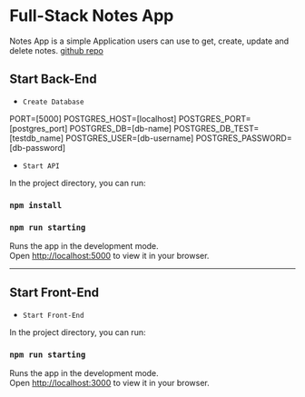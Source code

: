 # Full-Stack Notes App

Notes App is a simple Application users can use to get, create, update and delete notes.
[github repo](https://github.com/MohamedAbsallam/notesapp.git)


## Start Back-End
- `Create Database`
<!-- Setup DATABASE Connection -->
PORT=[5000]
POSTGRES_HOST=[localhost]
POSTGRES_PORT=[postgres_port]
POSTGRES_DB=[db-name]
POSTGRES_DB_TEST=[testdb_name]
POSTGRES_USER=[db-username]
POSTGRES_PASSWORD=[db-password]

- `Start API`

In the project directory, you can run:
### `npm install`
### `npm run starting`

Runs the app in the development mode.\
Open [http://localhost:5000](http://localhost:5000) to view it in your browser.
 
 ____________________________________________________

## Start Front-End
- `Start Front-End`

In the project directory, you can run:
### `npm run starting`

Runs the app in the development mode.\
Open [http://localhost:3000](http://localhost:3000) to view it in your browser.
